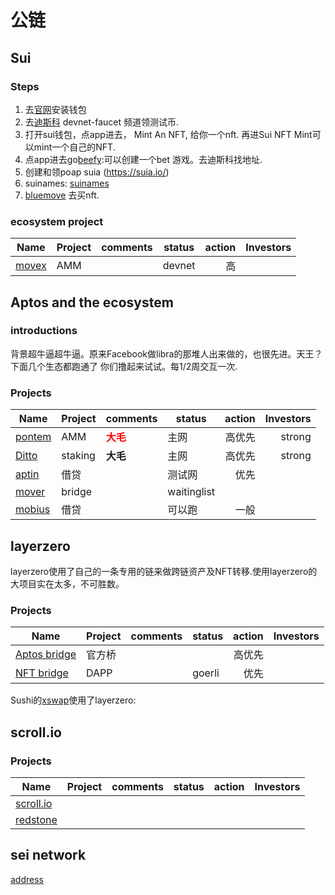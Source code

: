 # 公链
## Sui
### Steps

1. 去[官网](https://suiet.app/docs/getting-started)安装钱包
2. 去[迪斯科](https://discord.gg/zWpzMwGd) devnet-faucet 频道领测试币.
3. 打开sui钱包，点app进去， Mint An NFT, 给你一个nft. 再进Sui NFT Mint可以mint一个自己的NFT.
4. 点app进去go[beefy](https://gotbeef.app/):可以创建一个bet 游戏。去迪斯科找地址.
5. 创建和领poap  suia (https://suia.io/)
6. suinames: [suinames](https://sui-names.com/)
7. [bluemove](https://sui.bluemove.net/) 去买nft.

### ecosystem project



|Name	                                |Project| comments |	status	|action	|Investors|
| -----                                 |:----- | :----    |  -----     | ----: |----:    |
|[movex](https://app.movex.exchange/)  |AMM    |            |devnet      |高     |         |

## Aptos and the ecosystem

### introductions
背景超牛逼超牛逼。原来Facebook做libra的那堆人出来做的，也很先进。天王？
下面几个生态都跑通了 你们撸起来试试。每1/2周交互一次.

### Projects

|Name	                                |Project| comments |	status	|action	|Investors|
| ------------------------------------- |:----- | :---    |  -----     | ----: |----:    |
|[pontem](https://liquidswap.com/#/)    | AMM	| <font color=Red>**大毛**</font>       |主网	     | 高优先 | strong |
|[Ditto](https://stake.dittofinance.io/)| staking|**大毛**      | 主网    | 高优先 | strong |
|[aptin](https://app.aptin.io)         |借贷	 |	        |测试网	       | 优先 |         |
|[mover](mov3r.xyz)	                   |bridge	|	       |waitinglist|		
|[mobius](https://mobius.market/app)   | 借贷	|           |	可以跑	| 一般|	


## layerzero 
layerzero使用了自己的一条专用的链来做跨链资产及NFT转移.使用layerzero的大项目实在太多，不可胜数。

### Projects

|Name	                                           |Project| comments |	status	|action	|Investors|
| -----                                            |:----- | :----    |  -----     | ----: |----:    |
|[Aptos bridge](https://theaptosbridge.com/widget) |官方桥  |          |            | 高优先|    |
|[NFT bridge](https://app.holograph.xyz/bridge)    |DAPP  |            |  goerli    | 优先|     |

Sushi的[xswap](https://www.sushi.com/xswap?srcToken=ETH&dstToken=ETH&srcChainId=1&dstChainId=42161&srcTypedAmount=)使用了layerzero:


## scroll.io

### Projects
|Name	                                           |Project| comments |	status	|action	|Investors|
| -----                                            |:----- | :----    |  -----     | ----: |----:    |
|[scroll.io](https://prealpha.scroll.io/)          |       |          |            |       |         |
|[redstone](https://redstone.finance/)             |       |          |            |       |         |


## sei network

[address](https://www.seinetwork.io/)